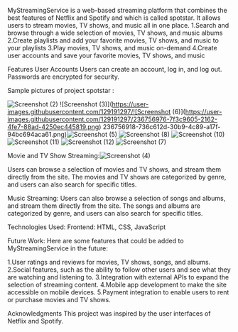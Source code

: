 MyStreamingService is a web-based streaming platform that combines the best features of Netflix and Spotify and which is called spotstar. It allows users to stream movies, TV shows, and music all in one place.
1.Search and browse through a wide selection of movies, TV shows, and music albums
2.Create playlists and add your favorite movies, TV shows, and music to your playlists
3.Play movies, TV shows, and music on-demand
4.Create user accounts and save your favorite movies, TV shows, and music

Features
User Accounts
Users can create an account, log in, and log out. Passwords are encrypted for security.

Sample pictures of project spotstar :

![Screenshot (2)](https://user-images.githubusercontent.com/129191297/236756710-987afa62-f4cd-4cc5-9e5f-8caaf320d5e5.png)
![Screenshot (3)](https://user-images.githubusercontent.com/129191297/![Screenshot (6)](https://user-images.githubusercontent.com/129191297/236756976-7f3c9605-2162-4fe7-88ad-4250ec445819.png)
236756918-736c612d-30b9-4c89-a17f-94bc694aca61.png)![Screenshot (5)](https://user-images.githubusercontent.com/129191297/236756962-81537d4b-da81-4a06-b93b-72942f083a60.png)
![Screenshot (8)](https://user-images.githubusercontent.com/129191297/236757017-39c48b8c-7e9f-4c8e-ac2d-21e8b59158eb.png)
![Screenshot (10)](https://user-images.githubusercontent.com/129191297/236757047-29018a3d-42b1-4aa2-bc45-6d3e1eb6eb17.png)
![Screenshot (11)](https://user-images.githubusercontent.com/129191297/236757070-0f42beaf-f617-41d9-87d4-809887ebbac8.png)
![Screenshot (12)](https://user-images.githubusercontent.com/129191297/236757096-fce31740-6cc4-489b-aead-4f0e993872f7.png)
![Screenshot (7)](https://user-images.githubusercontent.com/129191297/236756995-484c9f75-e435-49f3-a2df-bcb745bf435f.png)

Movie and TV Show Streaming:![Screenshot (4)](https://user-images.githubusercontent.com/129191297/236756938-94e7a876-f263-421d-9797-f52b12c44539.png)

Users can browse a selection of movies and TV shows, and stream them directly from the site. The movies and TV shows are categorized by genre, and users can also search for specific titles.

Music Streaming:
Users can also browse a selection of songs and albums, and stream them directly from the site. The songs and albums are categorized by genre, and users can also search for specific titles.

Technologies Used:
Frontend: HTML, CSS, JavaScript

Future Work:
Here are some features that could be added to MyStreamingService in the future:

1.User ratings and reviews for movies, TV shows, songs, and albums.
2.Social features, such as the ability to follow other users and see what they are watching and listening to.
3.Integration with external APIs to expand the selection of streaming content.
4.Mobile app development to make the site accessible on mobile devices.
5.Payment integration to enable users to rent or purchase movies and TV shows.

Acknowledgments
This project was inspired by the user interfaces of Netflix and Spotify.
